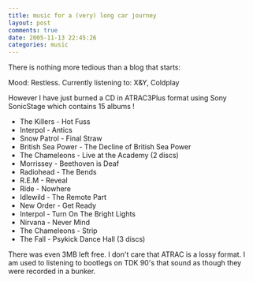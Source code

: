 ```yaml
---
title: music for a (very) long car journey
layout: post
comments: true
date: 2005-11-13 22:45:26
categories: music
---
```

There is nothing more tedious than a blog that starts:

Mood: Restless. Currently listening to: X&Y, Coldplay

However I have just burned a CD in ATRAC3Plus format using Sony
SonicStage which contains 15 albums !

-   The Killers - Hot Fuss
-   Interpol - Antics
-   Snow Patrol - Final Straw
-   British Sea Power - The Decline of British Sea Power
-   The Chameleons - Live at the Academy (2 discs)
-   Morrissey - Beethoven is Deaf
-   Radiohead - The Bends
-   R.E.M - Reveal
-   Ride - Nowhere
-   Idlewild - The Remote Part
-   New Order - Get Ready
-   Interpol - Turn On The Bright Lights
-   Nirvana - Never Mind
-   The Chameleons - Strip
-   The Fall - Psykick Dance Hall (3 discs)

There was even 3MB left free. I don't care that ATRAC is a lossy
format.  I am used to listening to bootlegs on TDK 90's that sound as
though they were recorded in a bunker.
